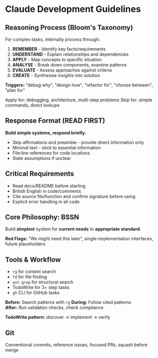 # Claude Development Guidelines

## Reasoning Process (Bloom's Taxonomy)

For complex tasks, internally process through:

1. **REMEMBER** - Identify key facts/requirements
2. **UNDERSTAND** - Explain relationships and dependencies
3. **APPLY** - Map concepts to specific situation
4. **ANALYSE** - Break down components, examine patterns
5. **EVALUATE** - Assess approaches against criteria
6. **CREATE** - Synthesise insights into solution

**Triggers:** "debug why", "design how", "refactor for", "choose between", "plan for"

Apply for: debugging, architecture, multi-step problems
Skip for: simple commands, direct lookups

## Response Format (READ FIRST)

**Build simple systems, respond briefly.**

- Skip affirmations and preamble - provide direct information only
- Minimal text - stick to essential information  
- File:line references for code locations
- State assumptions if unclear

## Critical Requirements

- Read docs/README before starting
- British English in code/comments
- Cite source file/function and confirm signature before using
- Explicit error handling in all code

## Core Philosophy: BSSN

Build **simplest** system for **current needs** to **appropriate standard**.

**Red Flags:** "We might need this later", single-implementation interfaces, future placeholders

## Tools & Workflow

- `rg` for content search
- `fd` for file finding  
- `ast-grep` for structural search
- TodoWrite for 3+ step tasks
- `gh` CLI for GitHub tasks

**Before:** Search patterns with `rg`
**During:** Follow cited patterns  
**After:** Run validation checks, check compliance

**TodoWrite pattern:** discover → implement → verify

## Git

Conventional commits, reference issues, focused PRs, squash before merge
